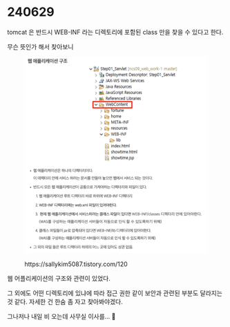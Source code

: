 # 240629

tomcat 은 반드시 WEB-INF 라는 디렉토리에 포함된 class 만을 찾을 수 있다고 한다.

무슨 뜻인가 해서 찾아보니

<figure><img src=".gitbook/assets/240629_2.png" alt=""><figcaption><p>https://sallykim5087.tistory.com/120</p></figcaption></figure>

웹 어플리케이션의 구조와 관련이 있었다.

그 외에도 어떤 디렉토리에 있냐에 따라 접근 권한 같이 보안과 관련된 부분도 달라지는 것 같다. 자세한 건 한숨 좀 자고 찾아봐야겠다.

그나저나 내일 비 오는데 사무실 이사를... 🥲

